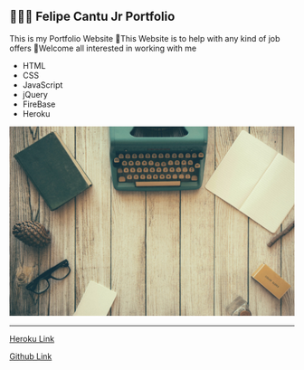 
## 👩‍💻👋 Felipe Cantu Jr Portfolio

This is my Portfolio Website 
💫This Website is to help with any kind of job offers
💯Welcome all interested in working with me

* HTML
* CSS
* JavaScript 
* jQuery
* FireBase 
* Heroku


![](images/background.jpg)


--------------------------------------------------


[Heroku Link](https://bref-maison-49079.herokuapp.com/)

[Github Link](https://felipecantu.github.io/FelipeCantuJr/)
